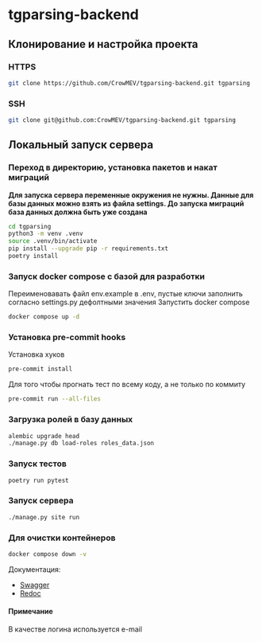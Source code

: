 # tgparsing-backend

## Клонирование и настройка проекта

### HTTPS
```bash
git clone https://github.com/CrowMEV/tgparsing-backend.git tgparsing
```

### SSH
```bash
git clone git@github.com:CrowMEV/tgparsing-backend.git tgparsing
```

## Локальный запуск сервера

### Переход в директорию, установка пакетов и накат миграций
**Для запуска сервера переменные окружения не нужны. Данные для базы данных можно взять из файла settings. До запуска миграций база данных должна быть уже создана**
```bash
cd tgparsing
python3 -m venv .venv
source .venv/bin/activate
pip install --upgrade pip -r requirements.txt
poetry install

```
### Запуск docker compose с базой для разработки
Переименовавать файл env.example в .env, пустые ключи заполнить согласно settings.py дефолтными значения
Запустить docker compose
```bash
docker compose up -d
```
### Установка pre-commit hooks

Установка хуков
```bash
pre-commit install
```
Для того чтобы прогнать тест по всему коду, а не только по коммиту
```bash
pre-commit run --all-files
```

### Загрузка ролей в базу данных
```bash
alembic upgrade head
./manage.py db load-roles roles_data.json
```

### Запуск тестов
```bash
poetry run pytest
```
### Запуск сервера

```bash
./manage.py site run
```
### Для очистки контейнеров
```bash
docker compose down -v
```

Документация:  
- [Swagger](http://0.0.0.0:8000/docs)  
- [Redoc](http://127.0.0.1:8000/redoc)  

#### Примечание  
В качестве логина используется e-mail  
